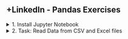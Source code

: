 ## +LinkedIn - Pandas Exercises

<details>
<summary>1. Install Jupyter Notebook </summary>

# Check Python version 

```x
python3 --version
```

# Install Pip

```x
curl https://bootstrap.pypa.io/get-pip.py -o get-pip.py
python3 get-pip.py
```

# Install Virtual Environment

```x
python3 -m venv venv
source venv/bin/activate
```

# Install Jupyter Notebook

```x
pip install notebook
```

# Run Jupyter Notebook

```x
jupyter notebook
```

# Uninstall all currently installed packages

```x
pip freeze > installed_packages.txt
pip uninstall -r installed_packages.txt -y
```

# Install packages from requirements.txt:

```x
pip install -r requirements.txt
```

# #END</details>

<details>
<summary>2. Task: Read Data from CSV and Excel files </summary>

# Task: Read Data from CSV and Excel files

```py

```

```py

```

```py

```

```py

```

```py

```

```py

```

```py

```

```py

```

```py

```

# #END</details>


